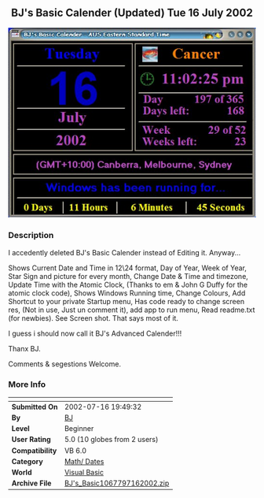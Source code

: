 ﻿<div align="center">

## BJ's Basic Calender  \(Updated\) Tue 16 July 2002

<img src="PIC2002716104032169.jpg">
</div>

### Description

I accedently deleted BJ's Basic Calender instead of Editing it. Anyway...

Shows Current Date and Time in 12\24 format, Day of Year, Week of Year, Star Sign and picture for every month, Change Date & Time and timezone, Update Time with the Atomic Clock, (Thanks to em & John G Duffy for the atomic clock code), Shows Windows Running time, Change Colours, Add Shortcut to your private Startup menu, Has code ready to change screen res, (Not in use, Just un comment it), add app to run menu, Read readme.txt (for newbies). See Screen shot. That says most of it.

I guess i should now call it BJ's Advanced Calender!!!

Thanx BJ.

Comments & segestions Welcome.
 
### More Info
 


<span>             |<span>
---                |---
**Submitted On**   |2002-07-16 19:49:32
**By**             |[BJ](https://github.com/Planet-Source-Code/PSCIndex/blob/master/ByAuthor/bj.md)
**Level**          |Beginner
**User Rating**    |5.0 (10 globes from 2 users)
**Compatibility**  |VB 6\.0
**Category**       |[Math/ Dates](https://github.com/Planet-Source-Code/PSCIndex/blob/master/ByCategory/math-dates__1-37.md)
**World**          |[Visual Basic](https://github.com/Planet-Source-Code/PSCIndex/blob/master/ByWorld/visual-basic.md)
**Archive File**   |[BJ's\_Basic1067797162002\.zip](https://github.com/Planet-Source-Code/bj-bj-s-basic-calender-updated-tue-16-july-2002__1-36941/archive/master.zip)








